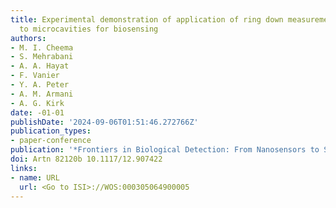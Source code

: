 ```yaml
---
title: Experimental demonstration of application of ring down measurement approach
  to microcavities for biosensing
authors:
- M. I. Cheema
- S. Mehrabani
- A. A. Hayat
- F. Vanier
- Y. A. Peter
- A. M. Armani
- A. G. Kirk
date: -01-01
publishDate: '2024-09-06T01:51:46.272766Z'
publication_types:
- paper-conference
publication: '*Frontiers in Biological Detection: From Nanosensors to Systems Iv*'
doi: Artn 82120b 10.1117/12.907422
links:
- name: URL
  url: <Go to ISI>://WOS:000305064900005
---
```

